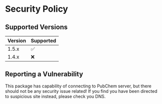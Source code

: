 # Security Policy

## Supported Versions

| Version | Supported          |
| ------- | ------------------ |
| 1.5.x   | :white_check_mark: |
| 1.4.x   | :x:                |

## Reporting a Vulnerability

This package has capability of connecting to PubChem server, but there should not be any security issue related! If you find you have been directed to suspicious site instead, please check you DNS.
